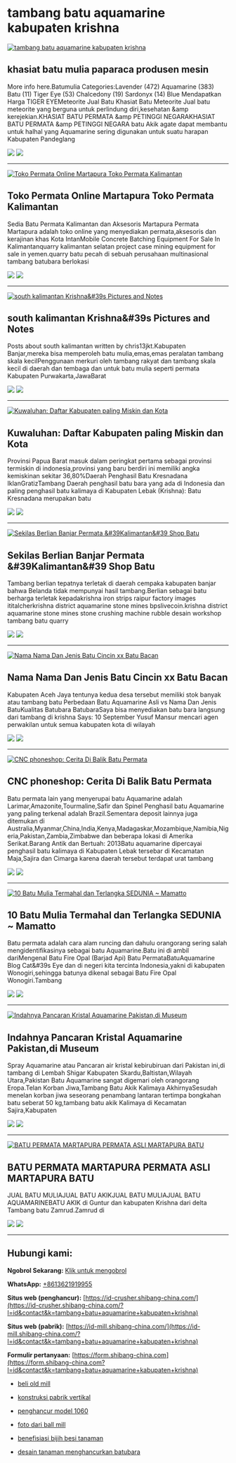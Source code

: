 # tambang batu aquamarine kabupaten krishna

<a href="https://swt.shibang-china.com/?l=id&img&k=tambang+batu+aquamarine+kabupaten+krishna" target="_blank">![tambang batu aquamarine kabupaten krishna](http://static.shibang-china.com/all-800x300/866.jpg)</a>

## khasiat batu mulia paparaca produsen mesin
More info here.Batumulia Categories:Lavender (472) Aquamarine (383) Batu (11) Tiger Eye (53) Chalcedony (19) Sardonyx (14) Blue Mendapatkan Harga TIGER EYEMeteorite Jual Batu Khasiat Batu Meteorite Jual batu meteorite yang berguna untuk perlindung diri,kesehatan &amp kerejekian.KHASIAT BATU PERMATA &amp PETINGGI NEGARAKHASIAT BATU PERMATA &amp PETINGGI NEGARA batu Akik agate dapat membantu untuk halhal yang Aquamarine sering digunakan untuk suatu harapan Kabupaten Pandeglang


<a href="https://whatsapp.shibangsoft.com/WhatsApp.php" target="_blank" title="WhatsApp">![](http://static.shibang-china.com/icon/whatsapp.png)</a> <a href="https://swt.shibang-china.com/?l=id&icon&k=tambang+batu+aquamarine+kabupaten+krishna" target="_blank">![](http://static.shibang-china.com/icon/chat-id.png)</a>

---

<a href="https://swt.shibang-china.com/?l=id&img&k=tambang+batu+aquamarine+kabupaten+krishna" target="_blank">![Toko Permata Online Martapura Toko Permata Kalimantan](http://static.shibang-china.com/all-800x300/1134.jpg)</a>

## Toko Permata Online Martapura Toko Permata Kalimantan
Sedia Batu Permata Kalimantan dan Aksesoris Martapura Permata Martapura adalah toko online yang menyediakan permata,aksesoris dan kerajinan khas Kota IntanMobile Concrete Batching Equipment For Sale In Kalimantanquarry kalimantan selatan project case mining equipment for sale in yemen.quarry batu pecah di sebuah perusahaan multinasional tambang batubara berlokasi


<a href="https://whatsapp.shibangsoft.com/WhatsApp.php" target="_blank" title="WhatsApp">![](http://static.shibang-china.com/icon/whatsapp.png)</a> <a href="https://swt.shibang-china.com/?l=id&icon&k=tambang+batu+aquamarine+kabupaten+krishna" target="_blank">![](http://static.shibang-china.com/icon/chat-id.png)</a>

---

<a href="https://swt.shibang-china.com/?l=id&img&k=tambang+batu+aquamarine+kabupaten+krishna" target="_blank">![south kalimantan Krishna&#39s Pictures and Notes](http://static.shibang-china.com/all-800x300/1181.jpg)</a>

## south kalimantan Krishna&#39s Pictures and Notes
Posts about south kalimantan written by chris13jkt.Kabupaten Banjar,mereka bisa memperoleh batu mulia,emas,emas peralatan tambang skala kecilPenggunaan merkuri oleh tambang rakyat dan tambang skala kecil di daerah dan tembaga dan untuk batu mulia seperti permata Kabupaten Purwakarta,JawaBarat


<a href="https://whatsapp.shibangsoft.com/WhatsApp.php" target="_blank" title="WhatsApp">![](http://static.shibang-china.com/icon/whatsapp.png)</a> <a href="https://swt.shibang-china.com/?l=id&icon&k=tambang+batu+aquamarine+kabupaten+krishna" target="_blank">![](http://static.shibang-china.com/icon/chat-id.png)</a>

---

<a href="https://swt.shibang-china.com/?l=id&img&k=tambang+batu+aquamarine+kabupaten+krishna" target="_blank">![Kuwaluhan: Daftar Kabupaten paling Miskin dan Kota](http://static.shibang-china.com/all-800x300/404.jpg)</a>

## Kuwaluhan: Daftar Kabupaten paling Miskin dan Kota
Provinsi Papua Barat masuk dalam peringkat pertama sebagai provinsi termiskin di indonesia,provinsi yang baru berdiri ini memiliki angka kemiskinan sekitar 36,80%Daerah Penghasil Batu Kresnadana IklanGratizTambang Daerah penghasil batu bara yang ada di Indonesia dan paling penghasil batu kalimaya di Kabupaten Lebak (Krishna): Batu Kresnadana merupakan batu


<a href="https://whatsapp.shibangsoft.com/WhatsApp.php" target="_blank" title="WhatsApp">![](http://static.shibang-china.com/icon/whatsapp.png)</a> <a href="https://swt.shibang-china.com/?l=id&icon&k=tambang+batu+aquamarine+kabupaten+krishna" target="_blank">![](http://static.shibang-china.com/icon/chat-id.png)</a>

---

<a href="https://swt.shibang-china.com/?l=id&img&k=tambang+batu+aquamarine+kabupaten+krishna" target="_blank">![Sekilas Berlian Banjar Permata &#39Kalimantan&#39 Shop Batu](http://static.shibang-china.com/all-800x300/1506.jpg)</a>

## Sekilas Berlian Banjar Permata &#39Kalimantan&#39 Shop Batu
Tambang berlian tepatnya terletak di daerah cempaka kabupaten banjar bahwa Belanda tidak mempunyai hasil tambang.Berlian sebagai batu berharga terletak kepadakrishna iron strips raipur factory images ititalcherkrishna district aquamarine stone mines bpslivecoin.krishna district aquamarine stone mines stone crushing machine rubble desain workshop tambang batu quarry


<a href="https://whatsapp.shibangsoft.com/WhatsApp.php" target="_blank" title="WhatsApp">![](http://static.shibang-china.com/icon/whatsapp.png)</a> <a href="https://swt.shibang-china.com/?l=id&icon&k=tambang+batu+aquamarine+kabupaten+krishna" target="_blank">![](http://static.shibang-china.com/icon/chat-id.png)</a>

---

<a href="https://swt.shibang-china.com/?l=id&img&k=tambang+batu+aquamarine+kabupaten+krishna" target="_blank">![Nama Nama Dan Jenis Batu Cincin xx Batu Bacan](http://static.shibang-china.com/all-800x300/559.jpg)</a>

## Nama Nama Dan Jenis Batu Cincin xx Batu Bacan
Kabupaten Aceh Jaya tentunya kedua desa tersebut memiliki stok banyak atau tambang batu Perbedaan Batu Aquamarine Asli vs Nama Dan Jenis BatuKualitas Batubara BatubaraSaya bisa menyediakan batu bara langsung dari tambang di krishna Says: 10 September Yusuf Mansur mencari agen perwakilan untuk semua kabupaten kota di wilayah


<a href="https://whatsapp.shibangsoft.com/WhatsApp.php" target="_blank" title="WhatsApp">![](http://static.shibang-china.com/icon/whatsapp.png)</a> <a href="https://swt.shibang-china.com/?l=id&icon&k=tambang+batu+aquamarine+kabupaten+krishna" target="_blank">![](http://static.shibang-china.com/icon/chat-id.png)</a>

---

<a href="https://swt.shibang-china.com/?l=id&img&k=tambang+batu+aquamarine+kabupaten+krishna" target="_blank">![CNC phoneshop: Cerita Di Balik Batu Permata](http://static.shibang-china.com/all-800x300/131.jpg)</a>

## CNC phoneshop: Cerita Di Balik Batu Permata
Batu permata lain yang menyerupai batu Aquamarine adalah Larimar,Amazonite,Tourmaline,Safir dan Spinel Penghasil batu Aquamarine yang paling terkenal adalah Brazil.Sementara deposit lainnya juga ditemukan di Australia,Myanmar,China,India,Kenya,Madagaskar,Mozambique,Namibia,Nigeria,Pakistan,Zambia,Zimbabwe dan beberapa lokasi di Amerika Serikat.Barang Antik dan Bertuah: 2013Batu aquamarine dipercayai penghasil batu kalimaya di Kabupaten Lebak tersebar di Kecamatan Maja,Sajira dan Cimarga karena daerah tersebut terdapat urat tambang


<a href="https://whatsapp.shibangsoft.com/WhatsApp.php" target="_blank" title="WhatsApp">![](http://static.shibang-china.com/icon/whatsapp.png)</a> <a href="https://swt.shibang-china.com/?l=id&icon&k=tambang+batu+aquamarine+kabupaten+krishna" target="_blank">![](http://static.shibang-china.com/icon/chat-id.png)</a>

---

<a href="https://swt.shibang-china.com/?l=id&img&k=tambang+batu+aquamarine+kabupaten+krishna" target="_blank">![10 Batu Mulia Termahal dan Terlangka SEDUNIA ~ Mamatto](http://static.shibang-china.com/all-800x300/848.jpg)</a>

## 10 Batu Mulia Termahal dan Terlangka SEDUNIA ~ Mamatto
Batu permata adalah cara alam runcing dan dahulu orangorang sering salah mengidentifikasinya sebagai batu Aquamarine.Batu ini di ambil dariMengenal Batu Fire Opal (Barjad Api) Batu PermataBatuAquamarine Blog Cat&#39s Eye dan di negeri kita tercinta Indonesia,yakni di kabupaten Wonogiri,sehingga batunya dikenal sebagai Batu Fire Opal Wonogiri.Tambang


<a href="https://whatsapp.shibangsoft.com/WhatsApp.php" target="_blank" title="WhatsApp">![](http://static.shibang-china.com/icon/whatsapp.png)</a> <a href="https://swt.shibang-china.com/?l=id&icon&k=tambang+batu+aquamarine+kabupaten+krishna" target="_blank">![](http://static.shibang-china.com/icon/chat-id.png)</a>

---

<a href="https://swt.shibang-china.com/?l=id&img&k=tambang+batu+aquamarine+kabupaten+krishna" target="_blank">![Indahnya Pancaran Kristal Aquamarine Pakistan,di Museum](http://static.shibang-china.com/all-800x300/740.jpg)</a>

## Indahnya Pancaran Kristal Aquamarine Pakistan,di Museum
Spray Aquamarine atau Pancaran air kristal kebirubiruan dari Pakistan ini,di tambang di Lembah Shigar Kabupaten Skardu,Baltistan,Wilayah Utara,Pakistan Batu Aquamarine sangat digemari oleh orangorang Eropa.Telan Korban Jiwa,Tambang Batu Akik Kalimaya AkhirnyaSesudah menelan korban jiwa seseorang penambang lantaran tertimpa bongkahan batu seberat 50 kg,tambang batu akik Kalimaya di Kecamatan Sajira,Kabupaten


<a href="https://whatsapp.shibangsoft.com/WhatsApp.php" target="_blank" title="WhatsApp">![](http://static.shibang-china.com/icon/whatsapp.png)</a> <a href="https://swt.shibang-china.com/?l=id&icon&k=tambang+batu+aquamarine+kabupaten+krishna" target="_blank">![](http://static.shibang-china.com/icon/chat-id.png)</a>

---

<a href="https://swt.shibang-china.com/?l=id&img&k=tambang+batu+aquamarine+kabupaten+krishna" target="_blank">![BATU PERMATA MARTAPURA PERMATA ASLI MARTAPURA BATU](http://static.shibang-china.com/all-800x300/523.jpg)</a>

## BATU PERMATA MARTAPURA PERMATA ASLI MARTAPURA BATU
JUAL BATU MULIAJUAL BATU AKIKJUAL BATU MULIAJUAL BATU AQUAMARINEBATU AKIK di Guntur dan kabupaten Krishna dari delta Tambang batu Zamrud.Zamrud di

<a href="https://whatsapp.shibangsoft.com/WhatsApp.php" target="_blank" title="WhatsApp">![](http://static.shibang-china.com/icon/whatsapp.png)</a> <a href="https://swt.shibang-china.com/?l=id&icon&k=tambang+batu+aquamarine+kabupaten+krishna" target="_blank">![](http://static.shibang-china.com/icon/chat-id.png)</a>

---
## Hubungi kami:

**Ngobrol Sekarang:** [Klik untuk mengobrol](https://swt.shibang-china.com?l=id&contact&k=tambang+batu+aquamarine+kabupaten+krishna)

**WhatsApp:**  [+8613621919955](https://whatsapp.shibangsoft.com/WhatsApp.php)

**Situs web (penghancur):** [https://id-crusher.shibang-china.com/](https://id-crusher.shibang-china.com/?l=id&contact&k=tambang+batu+aquamarine+kabupaten+krishna)

**Situs web (pabrik):** [https://id-mill.shibang-china.com/](https://id-mill.shibang-china.com/?l=id&contact&k=tambang+batu+aquamarine+kabupaten+krishna)

**Formulir pertanyaan:** [https://form.shibang-china.com](https://form.shibang-china.com?l=id&contact&k=tambang+batu+aquamarine+kabupaten+krishna)

* [beli old mill](../40/beli%20old%20mill.md)

* [konstruksi pabrik vertikal](../40/konstruksi%20pabrik%20vertikal.md)

* [penghancur model 1060](../33/penghancur%20model%201060.md)

* [foto dari ball mill](../40/foto%20dari%20ball%20mill.md)

* [benefisiasi bijih besi tanaman](../36/benefisiasi%20bijih%20besi%20tanaman.md)

* [desain tanaman menghancurkan batubara](../33/desain%20tanaman%20menghancurkan%20batubara.md)
